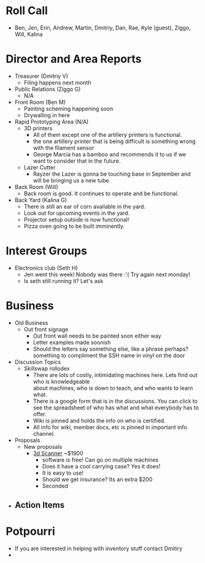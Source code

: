 # Roll Call

- Ben, Jen, Erin, Andrew, Martin, Dmitriy, Dan, Rae, Kyle (guest), Ziggo, Will, Kalina

# Director and Area Reports

- Treasurer (Dmitriy V)
  - Filing happens next month
- Public Relations (Ziggo G)
  - N/A
- Front Room (Ben M)
  - Painting scheming happening soon
  - Drywalling in here
- Rapid Prototyping Area (N/A)
  - 3D printers
    - All of them except one of the artillery printers is functional.
    - the one artillery printer that is being difficult is something wrong with the filament sensor
    - George Marcia has a bamboo and recommends it to us if we want to consider that in the future.
  - Lazer Cutter
    - Rayzer the Lazer is gonna be touching base in September and will be bringing us a new tube.
- Back Room (Will)
  - Back room is good. It continues to operate and be functional.
- Back Yard (Kalina G)
  - There is still an ear of corn available in the yard.
  - Look out for upcoming events in the yard.
  - Projector setup outside is now functional!
  - Pizza oven going to be built imminently.
    
# Interest Groups
- Electronics club (Seth H)
  - Jen went this week! Nobody was there :'( Try again next monday!
  - Is seth still running it? Let's ask
    
# Business
  - Old Business
    - Out front signage
      - Out front wall needs to be painted soon either way
      - Letter examples made soonish
      - Should the letters say something else, like a phrase perhaps? something to compliment the SSH         name in vinyl on the door
  - Discussion Topics
    - Skillswap rollodex
      - There are lots of costly, intimidating machines here. Lets find out who is knowledgeable   
        about machines, who is down to teach, and who wants to learn what.
      - There is a google form that is in the discussions. You can click to see the spreadsheet of            who has what and what everybody has to offer.
      - Wiki is pinned and holds the info on who is certified.
      - All info for wiki, member docs, etc is pinned in important info channel.
  - Proposals
    - New proposals
      - [3d Scanner](https://www.amazon.com/Creality-CR-Scan-Raptor-Industrial-Anti-Shake/dp/B0D2MRP2W3/) ~$1900
        - software is free! Can go on multiple machines
        - Does it have a cool carrying case? Yes it does!
        - It is easy to use!
        - Should we get insurance? Its an extra $200
        - Seconded
  - Action Items
    -

# Potpourri 
  - If you are interested in helping with inventory stuff contact Dmitiry
  - 
